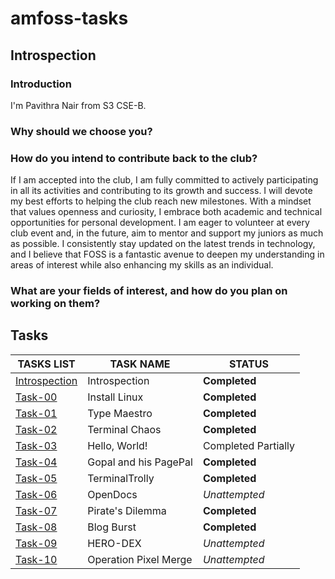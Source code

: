 # amfoss-tasks
## Introspection

### Introduction
I'm Pavithra Nair from S3 CSE-B. 

### Why should we choose you?
### How do you intend to contribute back to the club?
If I am accepted into the club, I am fully committed to actively participating in all its activities and contributing to its growth and success. I will devote my best efforts to helping the club reach new milestones. With a mindset that values openness and curiosity, I embrace both academic and technical opportunities for personal development. I am eager to volunteer at every club event and, in the future, aim to mentor and support my juniors as much as possible. I consistently stay updated on the latest trends in technology, and I believe that FOSS is a fantastic avenue to deepen my understanding in areas of interest while also enhancing my skills as an individual.
### What are your fields of interest, and how do you plan on working on them?
## Tasks

**TASKS LIST**|**TASK NAME**|**STATUS**
--------------|---------------|---------------
[Introspection](https://github.com/pn1616/amfoss_tasks/blob/main/README.md#introspection)|Introspection|**Completed**
[Task-00](https://github.com/pn1616/amfoss-tasks/tree/main/task-00)|Install Linux|**Completed**
[Task-01](https://github.com/pn1616/amfoss-tasks/tree/main/task-01)|Type Maestro|**Completed**
[Task-02](https://github.com/pn1616/amfoss-tasks/tree/main/task-02)|Terminal Chaos|**Completed**
[Task-03](https://github.com/pn1616/amfoss-tasks/tree/main/task-03)|Hello, World!|Completed Partially
[Task-04](https://github.com/pn1616/amfoss-tasks/tree/main/task-04)|Gopal and his PagePal|**Completed**
[Task-05](https://github.com/pn1616/amfoss-tasks/tree/main/task-05)|TerminalTrolly|**Completed**
[Task-06](https://github.com/pn1616/amfoss-tasks/tree/main/task-06)|OpenDocs|*Unattempted*
[Task-07](https://github.com/pn1616/amfoss-tasks/tree/main/task-07)|Pirate's Dilemma|**Completed**
[Task-08](https://github.com/pn1616/amfoss-tasks/tree/main/task-08)|Blog Burst|**Completed**
[Task-09](https://github.com/pn1616/amfoss_tasks/tree/main/task-09)|HERO-DEX|*Unattempted*
[Task-10](https://github.com/pn1616/amfoss-tasks/tree/main/task-10)|Operation Pixel Merge|*Unattempted*
